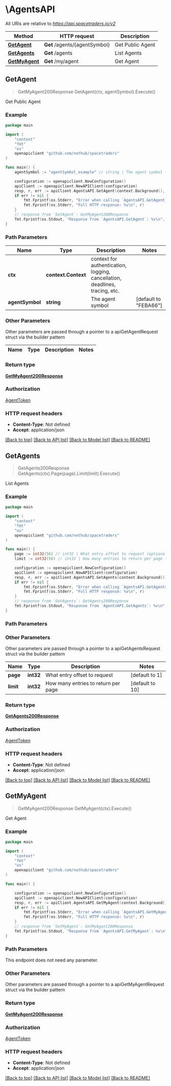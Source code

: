 # \AgentsAPI

All URIs are relative to *https://api.spacetraders.io/v2*

Method | HTTP request | Description
------------- | ------------- | -------------
[**GetAgent**](AgentsAPI.md#GetAgent) | **Get** /agents/{agentSymbol} | Get Public Agent
[**GetAgents**](AgentsAPI.md#GetAgents) | **Get** /agents | List Agents
[**GetMyAgent**](AgentsAPI.md#GetMyAgent) | **Get** /my/agent | Get Agent



## GetAgent

> GetMyAgent200Response GetAgent(ctx, agentSymbol).Execute()

Get Public Agent



### Example

```go
package main

import (
	"context"
	"fmt"
	"os"
	openapiclient "github.com/nothub/spacetraders"
)

func main() {
	agentSymbol := "agentSymbol_example" // string | The agent symbol (default to "FEBA66")

	configuration := openapiclient.NewConfiguration()
	apiClient := openapiclient.NewAPIClient(configuration)
	resp, r, err := apiClient.AgentsAPI.GetAgent(context.Background(), agentSymbol).Execute()
	if err != nil {
		fmt.Fprintf(os.Stderr, "Error when calling `AgentsAPI.GetAgent``: %v\n", err)
		fmt.Fprintf(os.Stderr, "Full HTTP response: %v\n", r)
	}
	// response from `GetAgent`: GetMyAgent200Response
	fmt.Fprintf(os.Stdout, "Response from `AgentsAPI.GetAgent`: %v\n", resp)
}
```

### Path Parameters


Name | Type | Description  | Notes
------------- | ------------- | ------------- | -------------
**ctx** | **context.Context** | context for authentication, logging, cancellation, deadlines, tracing, etc.
**agentSymbol** | **string** | The agent symbol | [default to &quot;FEBA66&quot;]

### Other Parameters

Other parameters are passed through a pointer to a apiGetAgentRequest struct via the builder pattern


Name | Type | Description  | Notes
------------- | ------------- | ------------- | -------------


### Return type

[**GetMyAgent200Response**](GetMyAgent200Response.md)

### Authorization

[AgentToken](../README.md#AgentToken)

### HTTP request headers

- **Content-Type**: Not defined
- **Accept**: application/json

[[Back to top]](#) [[Back to API list]](../README.md#documentation-for-api-endpoints)
[[Back to Model list]](../README.md#documentation-for-models)
[[Back to README]](../README.md)


## GetAgents

> GetAgents200Response GetAgents(ctx).Page(page).Limit(limit).Execute()

List Agents



### Example

```go
package main

import (
	"context"
	"fmt"
	"os"
	openapiclient "github.com/nothub/spacetraders"
)

func main() {
	page := int32(56) // int32 | What entry offset to request (optional) (default to 1)
	limit := int32(56) // int32 | How many entries to return per page (optional) (default to 10)

	configuration := openapiclient.NewConfiguration()
	apiClient := openapiclient.NewAPIClient(configuration)
	resp, r, err := apiClient.AgentsAPI.GetAgents(context.Background()).Page(page).Limit(limit).Execute()
	if err != nil {
		fmt.Fprintf(os.Stderr, "Error when calling `AgentsAPI.GetAgents``: %v\n", err)
		fmt.Fprintf(os.Stderr, "Full HTTP response: %v\n", r)
	}
	// response from `GetAgents`: GetAgents200Response
	fmt.Fprintf(os.Stdout, "Response from `AgentsAPI.GetAgents`: %v\n", resp)
}
```

### Path Parameters



### Other Parameters

Other parameters are passed through a pointer to a apiGetAgentsRequest struct via the builder pattern


Name | Type | Description  | Notes
------------- | ------------- | ------------- | -------------
 **page** | **int32** | What entry offset to request | [default to 1]
 **limit** | **int32** | How many entries to return per page | [default to 10]

### Return type

[**GetAgents200Response**](GetAgents200Response.md)

### Authorization

[AgentToken](../README.md#AgentToken)

### HTTP request headers

- **Content-Type**: Not defined
- **Accept**: application/json

[[Back to top]](#) [[Back to API list]](../README.md#documentation-for-api-endpoints)
[[Back to Model list]](../README.md#documentation-for-models)
[[Back to README]](../README.md)


## GetMyAgent

> GetMyAgent200Response GetMyAgent(ctx).Execute()

Get Agent



### Example

```go
package main

import (
	"context"
	"fmt"
	"os"
	openapiclient "github.com/nothub/spacetraders"
)

func main() {

	configuration := openapiclient.NewConfiguration()
	apiClient := openapiclient.NewAPIClient(configuration)
	resp, r, err := apiClient.AgentsAPI.GetMyAgent(context.Background()).Execute()
	if err != nil {
		fmt.Fprintf(os.Stderr, "Error when calling `AgentsAPI.GetMyAgent``: %v\n", err)
		fmt.Fprintf(os.Stderr, "Full HTTP response: %v\n", r)
	}
	// response from `GetMyAgent`: GetMyAgent200Response
	fmt.Fprintf(os.Stdout, "Response from `AgentsAPI.GetMyAgent`: %v\n", resp)
}
```

### Path Parameters

This endpoint does not need any parameter.

### Other Parameters

Other parameters are passed through a pointer to a apiGetMyAgentRequest struct via the builder pattern


### Return type

[**GetMyAgent200Response**](GetMyAgent200Response.md)

### Authorization

[AgentToken](../README.md#AgentToken)

### HTTP request headers

- **Content-Type**: Not defined
- **Accept**: application/json

[[Back to top]](#) [[Back to API list]](../README.md#documentation-for-api-endpoints)
[[Back to Model list]](../README.md#documentation-for-models)
[[Back to README]](../README.md)

